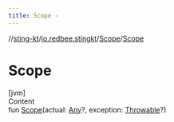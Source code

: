 ```yaml
---
title: Scope -
---
```

//[sting-kt](../../index.md)/[io.redbee.stingkt](../index.md)/[Scope](index.md)/[Scope](-scope.md)



# Scope  
[jvm]  
Content  
fun [Scope](-scope.md)(actual: [Any](https://kotlinlang.org/api/latest/jvm/stdlib/kotlin/-any/index.html)?, exception: [Throwable](https://kotlinlang.org/api/latest/jvm/stdlib/kotlin/-throwable/index.html)?)  



